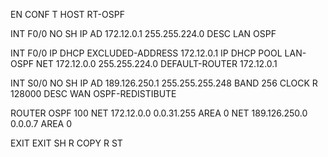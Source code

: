 EN
CONF T
HOST RT-OSPF

INT F0/0
NO SH
IP AD 172.12.0.1 255.255.224.0
DESC LAN OSPF


INT F0/0
IP DHCP EXCLUDED-ADDRESS 172.12.0.1
IP DHCP POOL LAN-OSPF
NET 172.12.0.0 255.255.224.0
DEFAULT-ROUTER 172.12.0.1


INT S0/0
NO SH
IP AD 189.126.250.1 255.255.255.248
BAND 256
CLOCK R 128000
DESC WAN OSPF-REDISTIBUTE


ROUTER OSPF 100
NET 172.12.0.0 0.0.31.255 AREA 0
NET 189.126.250.0 0.0.0.7 AREA 0

EXIT
EXIT
SH R
COPY R ST